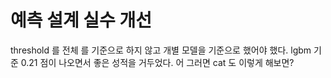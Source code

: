 # 예측 설계 실수 개선
threshold 를 전체 를 기준으로 하지 않고 개별 모델을 기준으로 했어야 했다.
lgbm 기준 0.21 점이 나오면서 좋은 성적을 거두었다.
어 그러면 cat 도 이렇게 해보면?
